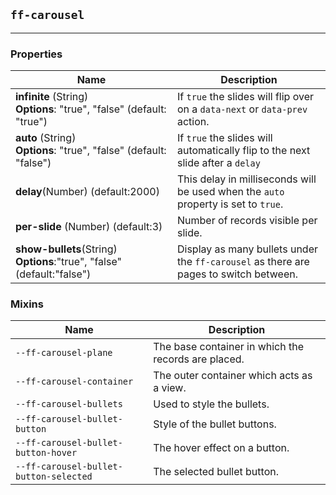 ## `ff-carousel`
___
### Properties
| Name | Description |
| ---- | ----------- |
| **infinite**&nbsp;(String) **Options**:&nbsp;"true",&nbsp;"false" (default: "true") | If `true` the slides will flip over on a `data-next` or `data-prev` action. |
| **auto**&nbsp;(String) **Options**:&nbsp;"true",&nbsp;"false" (default: "false") | If `true` the slides will automatically flip to the next slide after a `delay` |
| **delay**(Number) (default:2000) | This delay in milliseconds will be used when the `auto` property is set to `true`. |
| **per-slide** (Number) (default:3) | Number of records visible per slide. |
| **show-bullets**(String) **Options**:"true",&nbsp;"false" (default:"false") | Display as many bullets under the `ff-carousel` as there are pages to switch between. |

### Mixins
| Name | Description |
| ---- | ----------- |
| `--ff-carousel-plane` | The base container in which the records are placed. |
| `--ff-carousel-container` |  The outer container which acts as a view. |
| `--ff-carousel-bullets` | Used to style the bullets. |
| `--ff-carousel-bullet-button` | Style of the bullet buttons. |
| `--ff-carousel-bullet-button-hover` | The hover effect on a button. |
| `--ff-carousel-bullet-button-selected` | The selected bullet button. |